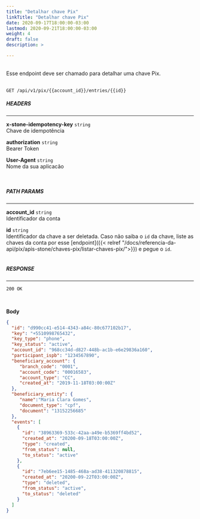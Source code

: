 ```yaml
---
title: "Detalhar chave Pix"
linkTitle: "Detalhar chave Pix"
date: 2020-09-17T18:00:00-03:00
lastmod: 2020-09-21T18:00:00-03:00
weight: 4
draft: false
description: >

---
```

<br>
Esse endpoint deve ser chamado para detalhar uma chave Pix. <br><br>


```
GET /api/v1/pix/{{account_id}}/entries/{{id}}
```
##### **HEADERS**
---

**x-stone-idempotency-key** `string`
<br>Chave de idempotência

**authorization** `string`
<br> Bearer Token

**User-Agent** `string`
<br>Nome da sua aplicacão

<br>

##### **PATH PARAMS**
---

**account_id** `string`
<br> Identificador da conta

**id** `string`
<br> Identificador da chave a ser deletada. Caso não saiba o `id` da chave, liste as chaves da conta por esse [endpoint]({{< relref "/docs/referencia-da-api/pix/apis-stone/chaves-pix/listar-chaves-pix/">}}) e pegue o `id`.
<br><br>

##### **RESPONSE**
---

```
200 OK
```
<br>

**Body**
```json
{
  "id": "d990cc41-e514-4343-a84c-80c677102b17",
  "key": "+5510998765432",
  "key_type": "phone",
  "key_status": "active",
  "account_id": "968cc34d-d827-448b-ac1b-e6e29836a160",
  "participant_ispb": "1234567890",
  "beneficiary_account": {
     "branch_code": "0001",
     "account_code": "00016583",
     "account_type": "CC",
     "created_at": "2019-11-18T03:00:00Z"
  },
  "beneficiary_entity": {
     "name":"Maria Clara Gomes",
     "document_type": "cpf",
     "document": "13152256685"
  },
  "events": [
    {
      "id": "38963369-533c-42aa-a49e-b5369ff4bd52",
      "created_at": "20200-09-18T03:00:00Z",
      "type": "created",
      "from_status": null,
      "to_status": "active"
    },
    {
      "id": "7eb6ee15-1485-468a-ad38-411320878815",
      "created_at": "20200-09-22T03:00:00Z",
      "type": "deleted",
      "from_status": "active",
      "to_status": "deleted"
    }
  ]
}
```

